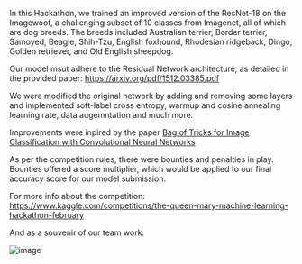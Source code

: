 In this Hackathon, we trained an improved version of the ResNet-18 on the Imagewoof, a challenging subset of 10 classes from Imagenet, all of which are dog breeds. 
The breeds included Australian terrier, Border terrier, Samoyed, Beagle, Shih-Tzu, English foxhound, Rhodesian ridgeback, Dingo, Golden retriever, and Old English sheepdog.

Our model msut adhere to the Residual Network architecture, as detailed in the provided paper: https://arxiv.org/pdf/1512.03385.pdf

 We were modified the original network by adding and removing some layers and implemented soft-label cross entropy, warmup and cosine annealing learning rate, data augemntation and much more.

Improvements were inpired by the paper [Bag of Tricks for Image Classification with Convolutional Neural Networks](https://arxiv.org/abs/1812.01187)

As per the competition rules, there were bounties and penalties in play. Bounties offered a score multiplier, which would be applied to our final accuracy score for our model submission.

For more info about the competition: https://www.kaggle.com/competitions/the-queen-mary-machine-learning-hackathon-february

And as a souvenir of our team work: 

![image](https://github.com/Mouneerm/QMML_Hackathon_2024/assets/45911394/9f3774c2-dcca-4d4a-bba3-93ed44836251)
